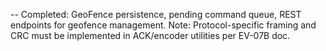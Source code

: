 

-- Completed: GeoFence persistence, pending command queue, REST endpoints for geofence management.
Note: Protocol-specific framing and CRC must be implemented in ACK/encoder utilities per EV-07B doc.
